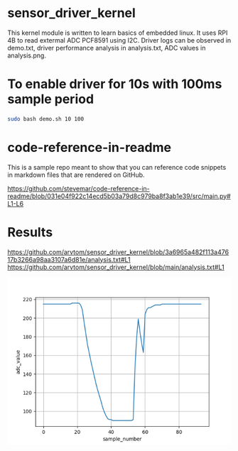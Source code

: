 # sensor_driver_kernel
This kernel module is written to learn basics of embedded linux. It uses RPI 4B to read extermal ADC PCF8591 using I2C. Driver logs can be observed in demo.txt, driver performance analysis in analysis.txt, ADC values in analysis.png.

# To enable driver for 10s with 100ms sample period
```bash
sudo bash demo.sh 10 100
```

# code-reference-in-readme

This is a sample repo meant to show that you can reference code snippets in markdown files that are rendered on GitHub.

https://github.com/stevemar/code-reference-in-readme/blob/031e04f922c14ecd5b03a79d8c979ba8f3ab1e39/src/main.py#L1-L6

# Results

<!-- MARKDOWN-AUTO-DOCS:START (CODE:src=https://raw.githubusercontent.com/kubernetes/kubectl/master/docs/book/examples/nginx/nginx.yaml) -->
<!-- MARKDOWN-AUTO-DOCS:END -->

https://github.com/arvtom/sensor_driver_kernel/blob/3a6965a482f113a47617b3266a98aa3107a6d81e/analysis.txt#L1
https://github.com/arvtom/sensor_driver_kernel/blob/main/analysis.txt#L1


![alt text](https://github.com/arvtom/sensor_driver_kernel/blob/main/analysis.png?raw=true)
